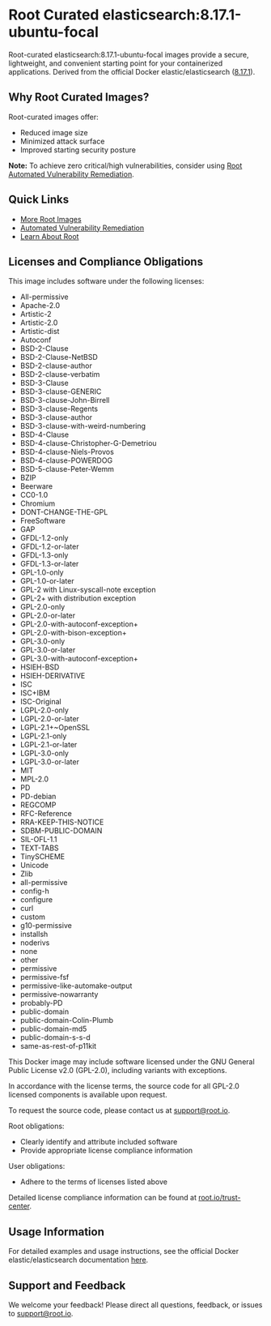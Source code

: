 # Root Curated elasticsearch:8.17.1-ubuntu-focal

Root-curated elasticsearch:8.17.1-ubuntu-focal images provide a secure, lightweight, and convenient starting point for your containerized applications. Derived from the official Docker elastic/elasticsearch ([8.17.1](https://hub.docker.com/layers/library/elasticsearch/8.7.1/images/sha256-9e6a585adeafc97a27c0aa300f62b6b95f12e5011030a52db26fec8a7f31fe26)).

## Why Root Curated Images?
Root-curated images offer:
- Reduced image size
- Minimized attack surface
- Improved starting security posture

**Note:** To achieve zero critical/high vulnerabilities, consider using [Root Automated Vulnerability Remediation](https://app.root.io).

## Quick Links
- [More Root Images](https://images.root.io)
- [Automated Vulnerability Remediation](https://app.root.io)
- [Learn About Root](https://www.root.io)

## Licenses and Compliance Obligations
This image includes software under the following licenses:
- All-permissive
- Apache-2.0
- Artistic-2
- Artistic-2.0
- Artistic-dist
- Autoconf
- BSD-2-Clause
- BSD-2-Clause-NetBSD
- BSD-2-clause-author
- BSD-2-clause-verbatim
- BSD-3-Clause
- BSD-3-clause-GENERIC
- BSD-3-clause-John-Birrell
- BSD-3-clause-Regents
- BSD-3-clause-author
- BSD-3-clause-with-weird-numbering
- BSD-4-Clause
- BSD-4-clause-Christopher-G-Demetriou
- BSD-4-clause-Niels-Provos
- BSD-4-clause-POWERDOG
- BSD-5-clause-Peter-Wemm
- BZIP
- Beerware
- CC0-1.0
- Chromium
- DONT-CHANGE-THE-GPL
- FreeSoftware
- GAP
- GFDL-1.2-only
- GFDL-1.2-or-later
- GFDL-1.3-only
- GFDL-1.3-or-later
- GPL-1.0-only
- GPL-1.0-or-later
- GPL-2 with Linux-syscall-note exception
- GPL-2+ with distribution exception
- GPL-2.0-only
- GPL-2.0-or-later
- GPL-2.0-with-autoconf-exception+
- GPL-2.0-with-bison-exception+
- GPL-3.0-only
- GPL-3.0-or-later
- GPL-3.0-with-autoconf-exception+
- HSIEH-BSD
- HSIEH-DERIVATIVE
- ISC
- ISC+IBM
- ISC-Original
- LGPL-2.0-only
- LGPL-2.0-or-later
- LGPL-2.1+~OpenSSL
- LGPL-2.1-only
- LGPL-2.1-or-later
- LGPL-3.0-only
- LGPL-3.0-or-later
- MIT
- MPL-2.0
- PD
- PD-debian
- REGCOMP
- RFC-Reference
- RRA-KEEP-THIS-NOTICE
- SDBM-PUBLIC-DOMAIN
- SIL-OFL-1.1
- TEXT-TABS
- TinySCHEME
- Unicode
- Zlib
- all-permissive
- config-h
- configure
- curl
- custom
- g10-permissive
- installsh
- noderivs
- none
- other
- permissive
- permissive-fsf
- permissive-like-automake-output
- permissive-nowarranty
- probably-PD
- public-domain
- public-domain-Colin-Plumb
- public-domain-md5
- public-domain-s-s-d
- same-as-rest-of-p11kit

This Docker image may include software licensed under the GNU General Public License v2.0 (GPL-2.0), including variants with exceptions.

In accordance with the license terms, the source code for all GPL-2.0 licensed components is available upon request.

To request the source code, please contact us at [support@root.io](mailto:support@root.io).

Root obligations:
- Clearly identify and attribute included software
- Provide appropriate license compliance information

User obligations:
- Adhere to the terms of licenses listed above

Detailed license compliance information can be found at [root.io/trust-center](https://root.io/trust-center).


## Usage Information
For detailed examples and usage instructions, see the official Docker elastic/elasticsearch documentation [here](https://hub.docker.com/r/elastic/elasticsearch).

## Support and Feedback
We welcome your feedback! Please direct all questions, feedback, or issues to [support@root.io](mailto:support@root.io).